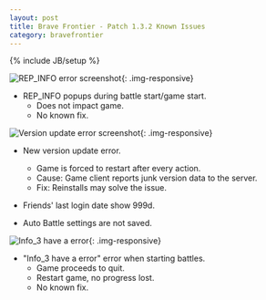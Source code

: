 ```yaml
---
layout: post
title: Brave Frontier - Patch 1.3.2 Known Issues
category: bravefrontier
---
```


{% include JB/setup %}

![REP_INFO error screenshot](//i.imgur.com/jT5ikkVm.png){: .img-responsive}
* REP_INFO popups during battle start/game start.
  * Does not impact game.
  * No known fix.

![Version update error screenshot](//i.imgur.com/okN0Ezsm.png){: .img-responsive}
* New version update error.
  * Game is forced to restart after every action.
  * Cause: Game client reports junk version data to the server.
  * Fix: Reinstalls may solve the issue.

* Friends' last login date show 999d.
* Auto Battle settings are not saved.

![Info_3 have a error](//i.imgur.com/xMA7Vijm.png){: .img-responsive}
* "Info_3 have a error" error when starting battles.
  * Game proceeds to quit.
  * Restart game, no progress lost.
  * No known fix.